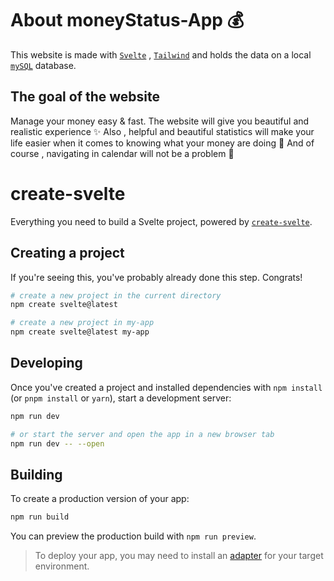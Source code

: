 # About moneyStatus-App 💰

This website is made with [`Svelte`](https://svelte.dev/) , [`Tailwind`](https://tailwindcss.com/docs/customizing-colors) and holds the data on a local [`mySQL`](https://www.mysql.com/) database.

## The goal of the website

Manage your money easy & fast. The website will give you beautiful and realistic experience ✨
Also , helpful and beautiful statistics will make your life easier when it comes to knowing what your money are doing 💸
And of course , navigating in calendar will not be a problem 📅




# create-svelte

Everything you need to build a Svelte project, powered by [`create-svelte`](https://github.com/sveltejs/kit/tree/master/packages/create-svelte).

## Creating a project

If you're seeing this, you've probably already done this step. Congrats!

```bash
# create a new project in the current directory
npm create svelte@latest

# create a new project in my-app
npm create svelte@latest my-app
```

## Developing

Once you've created a project and installed dependencies with `npm install` (or `pnpm install` or `yarn`), start a development server:

```bash
npm run dev

# or start the server and open the app in a new browser tab
npm run dev -- --open
```

## Building

To create a production version of your app:

```bash
npm run build
```

You can preview the production build with `npm run preview`.

> To deploy your app, you may need to install an [adapter](https://kit.svelte.dev/docs/adapters) for your target environment.
